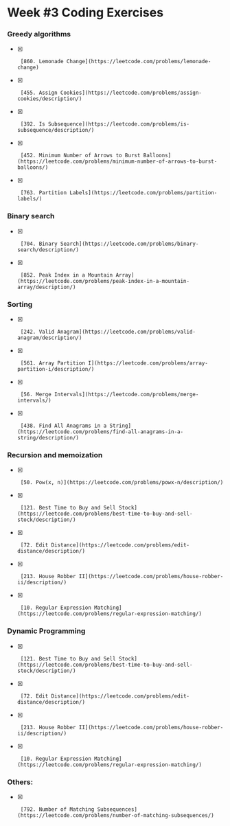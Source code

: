 # Week #3 Coding Exercises

### Greedy algorithms
- [x]      [860. Lemonade Change](https://leetcode.com/problems/lemonade-change)
- [x]      [455. Assign Cookies](https://leetcode.com/problems/assign-cookies/description/)
- [x]      [392. Is Subsequence](https://leetcode.com/problems/is-subsequence/description/)
- [x]      [452. Minimum Number of Arrows to Burst Balloons](https://leetcode.com/problems/minimum-number-of-arrows-to-burst-balloons/)
- [x]      [763. Partition Labels](https://leetcode.com/problems/partition-labels/)


### Binary search
- [x]      [704. Binary Search](https://leetcode.com/problems/binary-search/description/)      
- [x]      [852. Peak Index in a Mountain Array](https://leetcode.com/problems/peak-index-in-a-mountain-array/description/)      


### Sorting
- [x]      [242. Valid Anagram](https://leetcode.com/problems/valid-anagram/description/)
- [x]      [561. Array Partition I](https://leetcode.com/problems/array-partition-i/description/)
- [x]      [56. Merge Intervals](https://leetcode.com/problems/merge-intervals/)
- [x]      [438. Find All Anagrams in a String](https://leetcode.com/problems/find-all-anagrams-in-a-string/description/)


### Recursion and memoization
- [x]      [50. Pow(x, n)](https://leetcode.com/problems/powx-n/description/)
- [x]      [121. Best Time to Buy and Sell Stock](https://leetcode.com/problems/best-time-to-buy-and-sell-stock/description/)
- [x]      [72. Edit Distance](https://leetcode.com/problems/edit-distance/description/)
- [x]      [213. House Robber II](https://leetcode.com/problems/house-robber-ii/description/)
- [x]      [10. Regular Expression Matching](https://leetcode.com/problems/regular-expression-matching/)


### Dynamic Programming
- [x]      [121. Best Time to Buy and Sell Stock](https://leetcode.com/problems/best-time-to-buy-and-sell-stock/description/)
- [x]      [72. Edit Distance](https://leetcode.com/problems/edit-distance/description/)
- [x]      [213. House Robber II](https://leetcode.com/problems/house-robber-ii/description/)
- [x]      [10. Regular Expression Matching](https://leetcode.com/problems/regular-expression-matching/)


### Others:
- [x]      [792. Number of Matching Subsequences](https://leetcode.com/problems/number-of-matching-subsequences/)